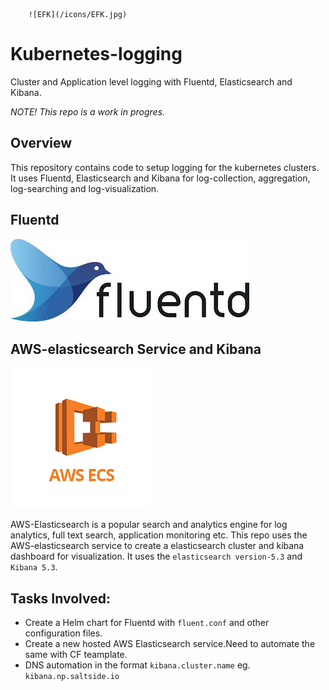         ![EFK](/icons/EFK.jpg)

# Kubernetes-logging
Cluster and Application level logging with Fluentd, Elasticsearch and Kibana.

_NOTE! This repo is a work in progres._

## Overview
This repository contains code to setup logging for the kubernetes clusters. It uses Fluentd, Elasticsearch and Kibana for log-collection, aggregation, log-searching and log-visualization.

## Fluentd
![Fluentd](/icons/Fluentd.jpeg)

## AWS-elasticsearch Service and Kibana
![ECS](/icons/ECS.png)

AWS-Elasticsearch is a popular search and analytics engine for log analytics, full text search, application monitoring etc. This repo uses the AWS-elasticsearch service to create a elasticsearch cluster and kibana dashboard for visualization. It uses the `elasticsearch version-5.3` and `Kibana 5.3`.


## Tasks Involved:
* Create a Helm chart for Fluentd with `fluent.conf` and other configuration files.
* Create a new hosted AWS Elasticsearch service.Need to automate the same with CF teamplate.
* DNS automation in the format `kibana.cluster.name` eg. `kibana.np.saltside.io`
